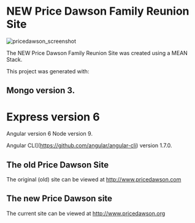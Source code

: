 # NEW Price Dawson Family Reunion Site

![pricedawson_screenshot](https://user-images.githubusercontent.com/28609667/41503278-b98cd134-7194-11e8-8619-b1788b7275f9.jpeg)

The NEW Price Dawson Family Reunion Site was created using a MEAN Stack.

This project was generated with: 

## Mongo version 3.
# Express version 6
Angular version 6
Node version 9.

Angular CLI](https://github.com/angular/angular-cli) version 1.7.0.

## The old Price Dawson Site

The original (old) site can be viewed at http://www.pricedawson.com

## The new Price Dawson site

The current site can be viewed at http://www.pricedawson.org

